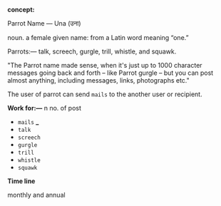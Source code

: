 **concept:**

Parrot Name — Una (उना) 

noun. a female given name: from a Latin word meaning “one.”


Parrots:— talk, screech, gurgle, trill, whistle, and squawk.

"The Parrot name made sense, when it's just up to 1000 character messages going back and forth – like Parrot gurgle – but you can post almost anything, including messages, links, photographs etc."

The user of parrot can send `mails` to the another user or recipient. 

**Work for:—** n no. of post
- `mails` **_**
- `talk`
- `screech`
- `gurgle`
- `trill`
- `whistle`
- `squawk`

**Time line**

monthly and annual
